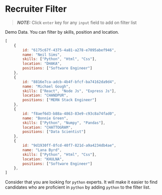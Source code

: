 # Recruiter Filter

> **_NOTE:_** Click `enter` key for any `input` field to add on filter list

Demo Data. You can filter by skills, position and location.
```js
[
    {
        id: "6175c67f-4375-4a81-a278-e7095abef946",
        name: "Neil Sims",
        skills: ["Python", "Html", "Css"],
        location: "DHAKA",
        positions: ["Software Engineer"]
    },
    {
        id: "8816e7ca-adcb-4b4f-bfcf-ba74162da9d4",
        name: "Michael Gough",
        skills: ["React", "Node Js", "Express Js"],
        location: "CHANDPUR",
        positions: ["MERN Stack Engineer"]
    },
    {
        id: "f8aef6d3-b88a-4863-83e9-c93c8a74fad0",
        name: "Bonnie Green",
        skills: ["Python", "Numpy", "Pandas"],
        location: "CHATTOGRAM",
        positions: ["Data Scientist"]
    },
    {
        id: "9d1930ff-8fcd-40f7-821d-a9a4234db4ae",
        name: "Lana Byrd",
        skills: ["Python", "Html", "Css"],
        location: "KHULNA",
        positions: ["Software Engineer"]
    },
]
```

Consider that you are looking for `python` experts. It will make it easier to find candidates who are proficient in `python` by adding `python` to the filter list.
